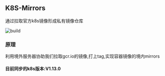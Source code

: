 ## K8S-Mirrors

通过拉取官方k8s镜像形成私有镜像仓库

![build](https://travis-ci.org/Mr-Linus/k8s-mirrors.svg?branch=master)

### 原理

利用境外服务器协助我们拉取gcr.io的镜像,打上tag,实现容器镜像的境内mirrors

#### 目前同步的k8s版本:V1.13.0